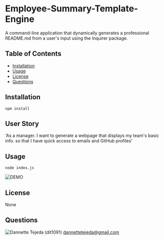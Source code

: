 # Employee-Summary-Template-Engine
A command-line application that dynamically generates a professional README.md from a user's input using the Inquirer package. 

## Table of Contents 
* [Installation](#installation) 
* [Usage](#usage) 
* [License](#license) 
* [Questions](#questions) 


## Installation 
 `npm install` 

## User Story
'As a manager. 
I want to generate a webpage that displays my team's basic info. 
so that I have quick access to emails and GitHub profiles'


## Usage 
 `node index.js`
 
 ![DEMO](DEMO.gif)


## License 
 None 


## Questions 
![Dannette Tejeda](https://i.ibb.co/bd4tYV7/profile.png) (dit1091)  [dannettetejeda@gmail.com](mailto:dannettetejeda@gmail.com)
